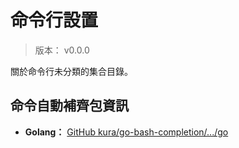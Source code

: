 命令行設置
=======


> 版本： v0.0.0

關於命令行未分類的集合目錄。



## 命令自動補齊包資訊


* **Golang：**
  [GitHub kura/go-bash-completion/.../go](https://github.com/kura/go-bash-completion/blob/master/etc/bash_completion.d/go)


